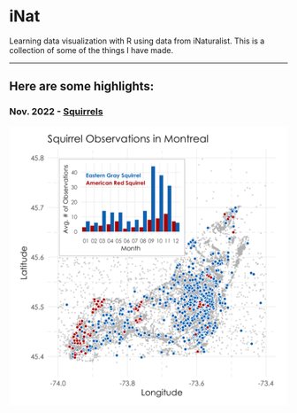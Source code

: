 # iNat
Learning data visualization with R using data from iNaturalist. This is a collection of some of the things I have made.

***

## Here are some highlights:
### Nov. 2022 - [Squirrels](squirrels/squirrel.final.R)
![Data visualization for the "Squirrels" project](squirrels/squirrels.png)

